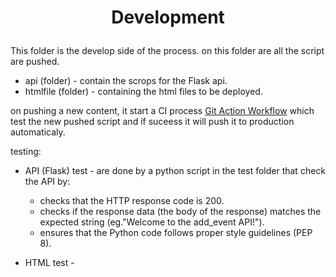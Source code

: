 # <p align="center">**Development**</p>


This folder is the develop side of the process.
on this folder are all the script are pushed.
-  api (folder) - contain the scrops for the Flask api.
-  htmlfile (folder) - containing the html files to be deployed.

on pushing a new content, it start a CI process [Git Action Workflow](/.github/workflows/) which test the new pushed script and if suceess
it will push it to production automaticaly.

testing:
- API (Flask) test - are done by a python script in the test folder that check the API by:
    - checks that the HTTP response code is 200.
    - checks if the response data (the body of the response) matches the expected string (eg."Welcome to the add_event API!").
    - ensures that the Python code follows proper style guidelines (PEP 8).

- HTML test - 
